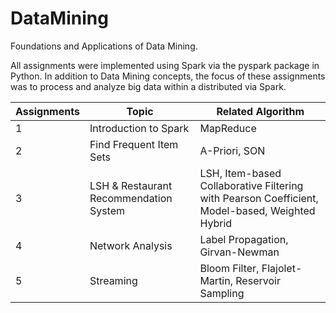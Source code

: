 # DataMining
Foundations and Applications of Data Mining.

All assignments were implemented using Spark via the pyspark package in Python. In addition to Data Mining concepts, the focus of these assignments was to process and analyze big data within a distributed via Spark.
<table>
<thead>
<tr>
<th>Assignments</th>
<th>Topic</th>
<th>Related Algorithm</th>
</tr>
</thead>
<tbody>
<tr>
<td>1</td>
<td>Introduction to Spark</td>
<td>MapReduce</td>
</tr>
<tr>
<td>2</td>
<td>Find Frequent Item Sets</td>
<td>A-Priori, SON</td>
</tr>
<tr>
<td>3</td>
<td>LSH &amp; Restaurant Recommendation System</td>
<td>LSH, Item-based Collaborative Filtering with Pearson Coefficient, Model-based, Weighted Hybrid</td>
</tr>
<tr>
<td>4</td>
<td>Network Analysis</td>
<td>Label Propagation, Girvan-Newman</td>
</tr>
<tr>
<td>5</td>
<td>Streaming</td>
<td>Bloom Filter, Flajolet-Martin, Reservoir Sampling</td>
</tr>
</tbody>
</table>
